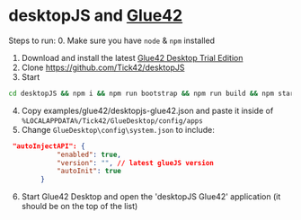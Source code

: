 desktopJS and [Glue42](https://glue42.com/ "Glue42")
======================================================

Steps to run:
0. Make sure you have ```node``` & ```npm``` installed
1. Download and install the latest [Glue42 Desktop Trial Edition](https://enterprise.glue42.com/install/enterprise/trial/release/GlueInstallerEnterprise.exe?Expires=1555452407&Policy=eyJTdGF0ZW1lbnQiOlt7IlJlc291cmNlIjoiaHR0cHM6Ly9lbnRlcnByaXNlLmdsdWU0Mi5jb20vaW5zdGFsbC9lbnRlcnByaXNlL3RyaWFsL3JlbGVhc2UvR2x1ZUluc3RhbGxlckVudGVycHJpc2UuZXhlIiwiQ29uZGl0aW9uIjp7IkRhdGVMZXNzVGhhbiI6eyJBV1M6RXBvY2hUaW1lIjoxNTU1NDUyNDA3fX19XX0_&Signature=H7iXwEpHoEM3srg45H3T~HFG7-rN73DPhHmEXvzMCHkNVJudsbkrINjzUie~9q6ASRBtxIcg08sEuNgrNLypDW0Y~7uRj8rmFr2fGGZrquB5I2-p1mo3XxDST48cj6TrzfcEsDvEYrQXyDZ9jnC7uy5ehb9CAPJb1hI0~IdrBEJmgv11UluUno~EKdwGRWFDec~BD7azWyfDU2nCJDh2j2mjoouZJ~VzmJqaV33SLeglmDypcxoZ3WAY6T3vCRSkiSOo9Z2GpWIQHe03zwHm0R0AzWbEofwAtw1W5XP7B3AvdTQE5liGATXjzgS6nFFldfLhBY8cEM3erzsHjbzNdQ__&Key-Pair-Id=APKAI7MJZSFJWUJFDJRQ "Download link")
2. Clone https://github.com/Tick42/desktopJS
3. Start
```bat
cd desktopJS && npm i && npm run bootstrap && npm run build && npm start
```
4. Copy examples/glue42/desktopjs-glue42.json and paste it inside of ```%LOCALAPPDATA%/Tick42/GlueDesktop/config/apps```
5. Change `GlueDesktop\config\system.json` to include: 
```json
 "autoInjectAPI": {
            "enabled": true,
            "version": "", // latest glueJS version
            "autoInit": true
        }
```
6. Start Glue42 Desktop and open the 'desktopJS Glue42' application (it should be on the top of the list)
